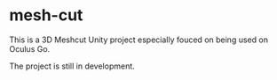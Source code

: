 # mesh-cut

This is a 3D Meshcut Unity project especially fouced on being used on Oculus Go.

The project is still in development.
